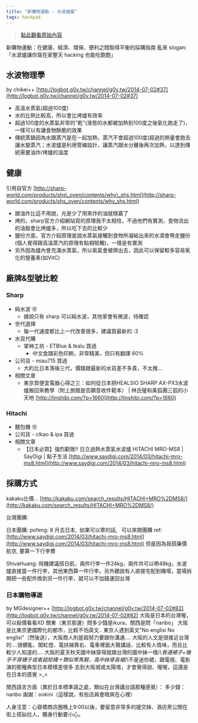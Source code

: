 ```yaml
---
title: "新購物運動 - 水波爐篇"
tags: hackpad
---
```


> [點此觀看原始內容](https://g0v.hackpad.tw/tYk864eDIwo)

新購物運動：在健康、經濟、環保、便利之間取得平衡的採購指南
亂來 slogan: 「水波爐讓你窩在家整天 hacking 也能吃飽飽」

## 水波物理學

by chikei++
[http://logbot.g0v.tw/channel/g0v.tw/2014-07-02#37](http://logbot.g0v.tw/channel/g0v.tw/2014-07-02#37)
- 高溫水蒸氣(超過100度)
- 水的比熱比較高，所以會比烤爐有效率
- 超過100度的水蒸氣非常的"乾"(液態的水都被加熱到100度之後氣化跑走了)，一樣可以有讓食物酥脆的效果
- 傳統蒸鍋因為水跟蒸汽是在一起加熱，蒸汽不會超過100度(超過的熱量會跑去讓水變蒸汽；水波爐是利用管線設計，讓蒸汽跟水分離後再次加熱，以達到傳統需要油炸/烤爐的溫度

## 健康

引用自官方
[http://sharp-world.com/products/shs\_oven/contents/why\_shs.html](http://sharp-world.com/products/shs_oven/contents/why_shs.html)
- 跟油炸比這不用說，光是少了用來炸的油就穩贏了
- 烤的，sharp官方介紹網站寫的原理我不太相信，不過他們有實測，食物流出的油脂會比烤爐多，所以吃下去的比較少
- 鹽份方面，官方介紹原理是說水蒸氣接觸到食物所凝結出來的水滴會帶走鹽份(個人覺得跟高溫蒸汽的原理有點相牴觸)，一樣是有實測
- 另外因為爐內會充滿水蒸氣，所以氧氣會被擠出去，因此可以保留較多容易氧化的營養素(如VitC)

## 廠牌&型號比較


### Sharp

- 純水波 :accept:
    - 據說只有 sharp 可以純水波，其他家會有微波，待確認
- 世代選擇
    - 每一代速度都比上一代改善很多，建議買最新的 :3
- 水貨代購
    - 掌神工坊 \- ETBlue & tkalu 買過
        - 中文食譜彩色印刷，非常精美，但只有翻譯 60%
- 公司貨 \- miau715 買過
    - 大約比日本落後三代，價錢跟最新的水貨差不多貴，不太推…
- 相關文章
    - 東京買便宜電器心得之三：如何從日本把HEALSIO SHARP AX-PX3水波爐搬回來教學（附上旅館是否願意收件範本） | 林氏璧和美狐團三狐的小天地 [http://linshibi.com/?p=1660](http://linshibi.com/?p=1660)

### Hitachi

- 麵包機 :accept:
- 公司貨 \- clkao & ipa 買過
- 相關文章
    - 【日本必買】強烈勸敗!! 日立過熱水蒸氣水波爐 HITACHI MRO-MS8 | SayDigi | 點子生活 [http://www.saydigi.com/2014/03/hitachi-mro-ms8.html](http://www.saydigi.com/2014/03/hitachi-mro-ms8.html)


## 採購方式

kakaku比價...  [http://kakaku.com/search_results/HITACHI+MRO%2DMS8/](http://kakaku.com/search_results/HITACHI+MRO%2DMS8/)

台灣團購:

日本團購:
pofeng: 8 月去日本,  如果可以寄的話,   可以來開團購
ref: [http://www.saydigi.com/2014/03/hitachi-mro-ms8.html](http://www.saydigi.com/2014/03/hitachi-mro-ms8.html)
但是因為我搭廉價航空, 要算一下行李費

ShivaHuang: 飛機建議搭日航，兩件行李一件24kg，兩件共可以帶48kg，水波爐直接當一件行李，其他東西算一件行李。另外聽說有人直接宅配到機場，當場拆開把一些配件換到另一件行李，就可以不加錢運回台灣

### 日本購物導遊

by MGdesigner++
[http://logbot.g0v.tw/channel/g0v.tw/2014-07-02#82](http://logbot.g0v.tw/channel/g0v.tw/2014-07-02#82)
大阪是日本的台灣喔，可以殺價看看XD 關東（東京那邊）問多少錢是ikura，關西是問「nanbo」
大阪是比東京更國際化的都市，比較不怕英文.. 東京人遇到英文"No englisi No englisi"（然後逃），大阪商人則是超努力要跟你溝通....
大阪的人文是很接近台灣的....很髒亂、闖紅燈、電扶梯靠右、電車裡面大聲講話、比較有人情味，而且比較少人知道的....
大阪的夏天秋天國中妹穿得就跟台灣的國中妹一樣/_\\普通裙子+幾乎不穿襪子或者超短襪＋類似零馬鞋，高中妹穿長裙/_\\不是迷你裙，跟電視、電影演的那種典型日本模樣差很多
去到大阪城或太陽塔，才會覺得說，喔喔，這還是在日本的感覺 >_<

關西語言方面（異於日本標準語之處，類似在台灣講台語那種感覺）：
多少錢：nanbo
謝謝：ookini（這樣說，有些店員會暗爽在心裡）

人身注意：心齋橋商店圈晚上9:00以後，要留意非常多的援交妹、酒店男公關在街上搭訕拉人，獨身行動要小心。




